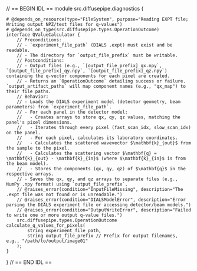 // == BEGIN IDL ==
module src.diffusepipe.diagnostics {

    # @depends_on_resource(type="FileSystem", purpose="Reading EXPT file; Writing output NPZ/text files for q-values")
    # @depends_on_type(src.diffusepipe.types.OperationOutcome)
    interface QValueCalculator {
        // Preconditions:
        // - `experiment_file_path` (DIALS .expt) must exist and be readable.
        // - The directory for `output_file_prefix` must be writable.
        // Postconditions:
        // - Output files (e.g., `[output_file_prefix]_qx.npy`, `[output_file_prefix]_qy.npy`, `[output_file_prefix]_qz.npy`) containing the q-vector components for each pixel are created.
        // - Returns an `OperationOutcome` detailing success or failure. `output_artifact_paths` will map component names (e.g., "qx_map") to their file paths.
        // Behavior:
        // - Loads the DIALS experiment model (detector geometry, beam parameters) from `experiment_file_path`.
        // - For each panel in the detector model:
        //   - Creates arrays to store qx, qy, qz values, matching the panel's pixel dimensions.
        //   - Iterates through every pixel (fast_scan_idx, slow_scan_idx) on the panel.
        //   - For each pixel, calculates its laboratory coordinates.
        //   - Calculates the scattered wavevector $\mathbf{k}_{out}$ from the sample to the pixel.
        //   - Calculates the scattering vector $\mathbf{q} = \mathbf{k}_{out} - \mathbf{k}_{in}$ (where $\mathbf{k}_{in}$ is from the beam model).
        //   - Stores the components (qx, qy, qz) of $\mathbf{q}$ in the respective arrays.
        // - Saves the qx, qy, and qz arrays to separate files (e.g., NumPy .npy format) using `output_file_prefix`.
        // @raises_error(condition="InputFileMissing", description="The .expt file was not found or is unreadable.")
        // @raises_error(condition="DIALSModelError", description="Error parsing the DIALS experiment file or accessing detector/beam models.")
        // @raises_error(condition="OutputWriteError", description="Failed to write one or more output q-value files.")
        src.diffusepipe.types.OperationOutcome calculate_q_values_for_pixels(
            string experiment_file_path,
            string output_file_prefix // Prefix for output filenames, e.g., "/path/to/output/image01"
        );
    }
}
// == END IDL ==
